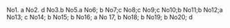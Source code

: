 No1. a
No2. d
No3.b
No5.a
No6; b
No7;c
No8;c
No9;c
No10;b
No11;b
No12;a
No13; c
No14; b
No15; b
No16; a
No 17, b
No18; b
No19; b
No20; d
